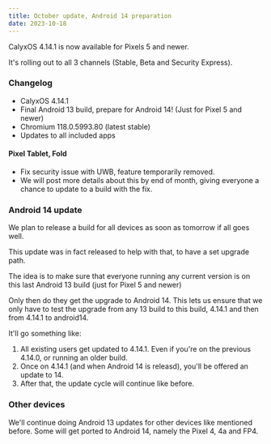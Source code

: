 ```yaml
---
title: October update, Android 14 preparation
date: 2023-10-18
---
```


CalyxOS 4.14.1 is now available for Pixels 5 and newer.

It's rolling out to all 3 channels (Stable, Beta and Security Express).

### Changelog
* CalyxOS 4.14.1
* Final Android 13 build, prepare for Android 14! (Just for Pixel 5 and newer)
* Chromium 118.0.5993.80 (latest stable)
* Updates to all included apps

#### Pixel Tablet, Fold
* Fix security issue with UWB, feature temporarily removed.
* We will post more details about this by end of month, giving everyone a chance to update to a build with the fix.

### Android 14 update

We plan to release a build for all devices as soon as tomorrow if all goes well.

This update was in fact released to help with that, to have a set upgrade path.

The idea is to make sure that everyone running any current version is on this last Android 13 build (just for Pixel 5 and newer)

Only then do they get the upgrade to Android 14. This lets us ensure that we only have to test the upgrade from any 13 build to this build, 4.14.1 and then from 4.14.1 to android14.

It'll go something like:

1. All existing users get updated to 4.14.1. Even if you're on the previous 4.14.0, or running an older build.
2. Once on 4.14.1 (and when Android 14 is releasd), you'll be offered an update to 14.
3. After that, the update cycle will continue like before.

### Other devices

We'll continue doing Android 13 updates for other devices like mentioned before. Some will get ported to Android 14, namely the Pixel 4, 4a and FP4.
